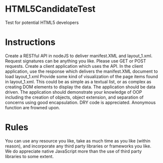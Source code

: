 # HTML5CandidateTest
Test for potential HTML5 developers

# Instructions
Create a RESTful API in nodeJS to deliver manifest.XML and layout_1.xml. Request signatures can be anything you like. Please use GET or POST requests.
Create a client application which uses the API. In the client application, use the response which delivers the manifest.XML document to load layout_1.xml
Provide some kind of visualization of the page items found in layout_1.xml. This could be as simple as a textual list, or as complex as creating DOM elements to display the data.
The application should be data driven.
The application should demonstrate your knowledge of OOP including the creation of objects, object extension, and separation of concerns using good encapsulation.
DRY code is appreciated.
Anonymous function are frowned upon.

# Rules
You can use any resource you like, take as much time as you like (within reason), and incorporate any third party libraries or frameworks you like. We do appreciate native JavaScript more than the use of third party libraries to some extent.